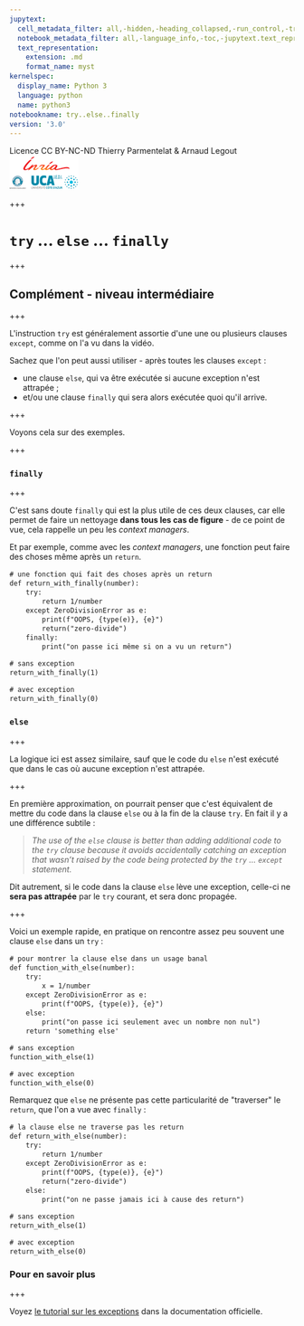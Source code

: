 ```yaml
---
jupytext:
  cell_metadata_filter: all,-hidden,-heading_collapsed,-run_control,-trusted
  notebook_metadata_filter: all,-language_info,-toc,-jupytext.text_representation.jupytext_version,-jupytext.text_representation.format_version
  text_representation:
    extension: .md
    format_name: myst
kernelspec:
  display_name: Python 3
  language: python
  name: python3
notebookname: try..else..finally
version: '3.0'
---
```


<div class="licence">
<span>Licence CC BY-NC-ND</span>
<span>Thierry Parmentelat &amp; Arnaud Legout</span>
<span><img src="media/both-logos-small-alpha.png" /></span>
</div>

+++

# `try` … `else` … `finally`

+++

## Complément - niveau intermédiaire

+++

L'instruction `try` est généralement assortie d'une une ou plusieurs clauses `except`, comme on l'a vu dans la vidéo.

Sachez que l'on peut aussi utiliser - après toutes les clauses `except` :

* une clause `else`, qui va être exécutée si aucune exception n'est attrapée ;
* et/ou une clause `finally` qui sera alors exécutée quoi qu'il arrive.

+++

Voyons cela sur des exemples.

+++

### `finally`

+++

C'est sans doute `finally` qui est la plus utile de ces deux clauses, car elle permet de faire un nettoyage **dans tous les cas de figure** - de ce point de vue, cela rappelle un peu les *context managers*.

Et par exemple, comme avec les *context managers*, une fonction peut faire des choses même après un `return`.

```{code-cell}
# une fonction qui fait des choses après un return
def return_with_finally(number):
    try:
        return 1/number
    except ZeroDivisionError as e:
        print(f"OOPS, {type(e)}, {e}")
        return("zero-divide")
    finally:
        print("on passe ici même si on a vu un return")
```

```{code-cell}
# sans exception
return_with_finally(1)
```

```{code-cell}
# avec exception
return_with_finally(0)
```

### `else`

+++

La logique ici est assez similaire, sauf que le code du `else` n'est exécuté que dans le cas où aucune exception n'est attrapée.

+++

En première approximation, on pourrait penser que c'est équivalent de mettre du code dans la clause `else` ou à la fin de la clause `try`. En fait il y a une différence subtile :

> *The use of the `else` clause is better than adding additional code to the `try` clause because it avoids accidentally catching an exception that wasn’t raised by the code being protected by the `try` … `except` statement.*

Dit autrement, si le code dans la clause `else` lève une exception, celle-ci ne **sera pas attrapée** par le `try` courant, et sera donc propagée.

+++

Voici un exemple rapide, en pratique on rencontre assez peu souvent une clause `else` dans un `try` :

```{code-cell}
# pour montrer la clause else dans un usage banal
def function_with_else(number):
    try:
        x = 1/number
    except ZeroDivisionError as e:
        print(f"OOPS, {type(e)}, {e}")
    else:
        print("on passe ici seulement avec un nombre non nul")
    return 'something else'
```

```{code-cell}
# sans exception
function_with_else(1)
```

```{code-cell}
# avec exception
function_with_else(0)
```

Remarquez que `else` ne présente pas cette particularité de "traverser" le `return`, que l'on a vue avec `finally` :

```{code-cell}
# la clause else ne traverse pas les return
def return_with_else(number):
    try:
        return 1/number
    except ZeroDivisionError as e:
        print(f"OOPS, {type(e)}, {e}")
        return("zero-divide")
    else:
        print("on ne passe jamais ici à cause des return")
```

```{code-cell}
# sans exception
return_with_else(1)
```

```{code-cell}
# avec exception
return_with_else(0)
```

### Pour en savoir plus

+++

Voyez [le tutorial sur les exceptions](https://docs.python.org/3/tutorial/errors.html#handling-exceptions) dans la documentation officielle.
